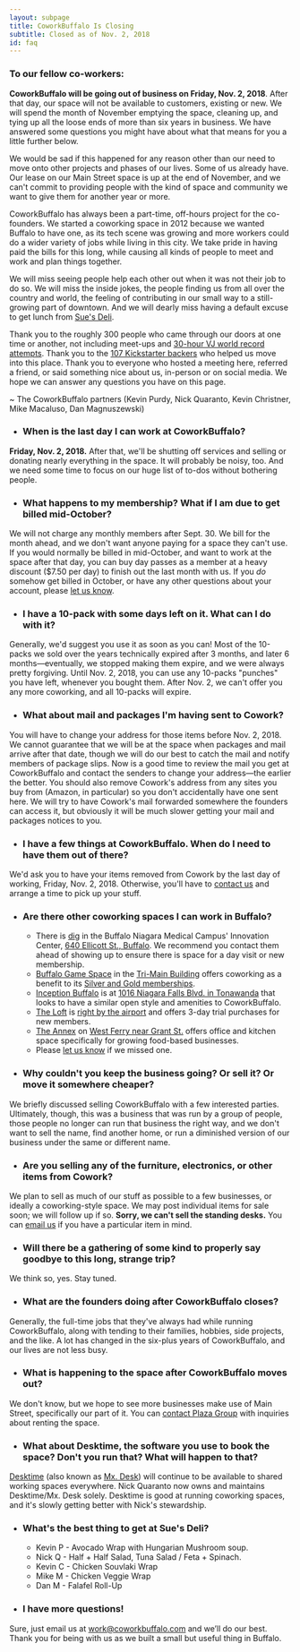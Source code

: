 ```yaml
---
layout: subpage
title: CoworkBuffalo Is Closing
subtitle: Closed as of Nov. 2, 2018
id: faq
---
```


### To our fellow co-workers:

**CoworkBuffalo will be going out of business on Friday, Nov. 2, 2018**. After that day, our space will not be available to customers, existing or new. We will spend the month of November emptying the space, cleaning up, and tying up all the loose ends of more than six years in business. We have answered some questions you might have about what that means for you a little further below.

We would be sad if this happened for any reason other than our need to move onto other projects and phases of our lives. Some of us already have. Our lease on our Main Street space is up at the end of November, and we can't commit to providing people with the kind of space and community we want to give them for another year or more.

CoworkBuffalo has always been a part-time, off-hours project for the co-founders. We started a coworking space in 2012 because we wanted Buffalo to have one, as its tech scene was growing and more workers could do a wider variety of jobs while living in this city. We take pride in having paid the bills for this long, while causing all kinds of people to meet and work and plan things together.

We will miss seeing people help each other out when it was not their job to do so. We will miss the inside jokes, the people finding us from all over the country and world, the feeling of contributing in our small way to a still-growing part of downtown. And we will dearly miss having a default excuse to get lunch from [Sue's Deli](https://www.suesnydeli.com/).

Thank you to the roughly 300 people who came through our doors at one time or another, not including meet-ups and [30-hour VJ world record attempts](https://www.buffalorising.com/2014/07/help-squeaky-wheel-set-a-vj-world-record/). Thank you to the [107 Kickstarter backers](https://www.kickstarter.com/projects/coworkbuffalo/coworkbuffalo-2-more-space-work-and-community?) who helped us move into this place. Thank you to everyone who hosted a meeting here, referred a friend, or said something nice about us, in-person or on social media. We hope we can answer any questions you have on this page.

~ The CoworkBuffalo partners
(Kevin Purdy, Nick Quaranto, Kevin Christner, Mike Macaluso, Dan Magnuszewski)

* ### When is the last day I can work at CoworkBuffalo?
**Friday, Nov. 2, 2018.** After that, we'll be shutting off services and selling or donating nearly everything in the space. It will probably be noisy, too. And we need some time to focus on our huge list of to-dos without bothering people.

* ### What happens to my membership? What if I am due to get billed mid-October?
We will not charge any monthly members after Sept. 30. We bill for the month ahead, and we don't want anyone paying for a space they can't use. If you would normally be billed in mid-October, and want to work at the space after that day, you can buy day passes as a member at a heavy discount ($7.50 per day) to finish out the last month with us. If you _do_ somehow get billed in October, or have any other questions about your account, please [let us know](mailto:work@coworkbuffalo.com).

* ### I have a 10-pack with some days left on it. What can I do with it?
Generally, we'd suggest you use it as soon as you can! Most of the 10-packs we sold over the years technically expired after 3 months, and later 6 months―eventually, we stopped making them expire, and we were always pretty forgiving. Until Nov. 2, 2018, you can use any 10-packs "punches" you have left, whenever you bought them. After Nov. 2, we can't offer you any more coworking, and all 10-packs will expire.

* ### What about mail and packages I'm having sent to Cowork?
You will have to change your address for those items before Nov. 2, 2018. We cannot guarantee that we will be at the space when packages and mail arrive after that date, though we will do our best to catch the mail and notify members of package slips. Now is a good time to review the mail you get at CoworkBuffalo and contact the senders to change your address―the earlier the better. You should also remove Cowork's address from any sites you buy from (Amazon, in particular) so you don't accidentally have one sent here. We will try to have Cowork's mail forwarded somewhere the founders can access it, but obviously it will be much slower getting your mail and packages notices to you.

* ### I have a few things at CoworkBuffalo. When do I need to have them out of there?
We'd ask you to have your items removed from Cowork by the last day of working, Friday, Nov. 2, 2018. Otherwise, you'll have to [contact us](mailto:work@coworkbuffalo.com) and arrange a time to pick up your stuff.

* ### Are there other coworking spaces I can work in Buffalo?
  * There is [dig](http://innovationcenterbuffalo.org/spaces/coworking/) in the Buffalo Niagara Medical Campus' Innovation Center, [640 Ellicott St., Buffalo](https://www.google.com/maps/place/dig+Buffalo/@42.896301,-78.8711137,17z/data=!3m1!4b1!4m5!3m4!1s0x89d3125bc9c53d7b:0x4c92fbab922b4d0c!8m2!3d42.896301!4d-78.868925). We recommend you contact them ahead of showing up to ensure there is space for a day visit or new membership.
  * [Buffalo Game Space](https://buffalogamespace.com/) in the [Tri-Main Building](https://www.google.com/maps/place/Buffalo+Game+Space/@42.9346782,-78.8445495,17z/data=!3m1!4b1!4m5!3m4!1s0x89d312abbfac9213:0x15f4294d6def4ee7!8m2!3d42.9346782!4d-78.8423608) offers coworking as a benefit to its [Silver and Gold memberships](https://buffalogamespace.com/misc/membership).
  * [Inception Buffalo](https://www.usitek.com/services-solutions/coworking-incubation-space/) is at [1016 Niagara Falls Blvd. in Tonawanda](https://www.google.com/maps/place/1016+Niagara+Falls+Blvd,+Tonawanda,+NY+14150/@42.9819093,-78.8256354,17z/data=!3m1!4b1!4m5!3m4!1s0x89d3726452af8925:0xc8b36b0d2574e07c!8m2!3d42.9819093!4d-78.8234467) that looks to have a similar open style and amenities to CoworkBuffalo.
  * [The Loft](http://loftbuffalo.com/) is [right by the airport](https://www.google.com/maps/place/600+Cayuga+Rd,+Buffalo,+NY+14225/@42.9469364,-78.7465906,17z/data=!4m5!3m4!1s0x89d3749f8a443e37:0x710f08899802120!8m2!3d42.948083!4d-78.7449705) and offers 3-day trial purchases for new members.
  * [The Annex](https://the-annex-coworking-space.business.site/) on [West Ferry near Grant St.](https://www.google.com/maps/place/The+Annex/@42.9151359,-78.8909337,17z/data=!3m1!4b1!4m5!3m4!1s0x89d3131c98eea1ef:0x4d7d93e57e3c69c0!8m2!3d42.9151359!4d-78.888745) offers office and kitchen space specifically for growing food-based businesses.
  * Please [let us know](mailto:work@coworkbuffalo.com) if we missed one.

* ### Why couldn't you keep the business going? Or sell it? Or move it somewhere cheaper?
We briefly discussed selling CoworkBuffalo with a few interested parties. Ultimately, though, this was a business that was run by a group of people, those people no longer can run that business the right way, and we don't want to sell the name, find another home, or run a diminished version of our business under the same or different name.

* ### Are you selling any of the furniture, electronics, or other items from Cowork?
We plan to sell as much of our stuff as possible to a few businesses, or ideally a coworking-style space. We may post individual items for sale soon; we will follow up if so. **Sorry, we can't sell the standing desks.** You can [email us](mailto:work@coworkbuffalo.com) if you have a particular item in mind.

* ### Will there be a gathering of some kind to properly say goodbye to this long, strange trip?
We think so, yes. Stay tuned.

* ### What are the founders doing after CoworkBuffalo closes?
Generally, the full-time jobs that they've always had while running CoworkBuffalo, along with tending to their families, hobbies, side projects, and the like. A lot has changed in the six-plus years of CoworkBuffalo, and our lives are not less busy.

* ### What is happening to the space after CoworkBuffalo moves out?
We don't know, but we hope to see more businesses make use of Main Street, specifically our part of it. You can [contact Plaza Group](plazagroup.com) with inquiries about renting the space.

* ### What about Desktime, the software you use to book the space? Don't you run that? What will happen to that?
[Desktime](http://desktimeapp.com/) (also known as [Mx. Desk](http://mxdesk.com/)) will continue to be available to shared working spaces everywhere. Nick Quaranto now owns and maintains Desktime/Mx. Desk solely. Desktime is good at running coworking spaces, and it's slowly getting better with Nick's stewardship.

* ### What's the best thing to get at Sue's Deli?
  * Kevin P - Avocado Wrap with Hungarian Mushroom soup.
  * Nick Q - Half + Half Salad, Tuna Salad / Feta + Spinach.
  * Kevin C - Chicken Souvlaki Wrap
  * Mike M - Chicken Veggie Wrap
  * Dan M - Falafel Roll-Up

* ### I have more questions!
Sure, just email us at [work@coworkbuffalo.com](mailto:work@coworkbuffalo.com) and we’ll do our best. Thank you for being with us as we built a small but useful thing in Buffalo.
